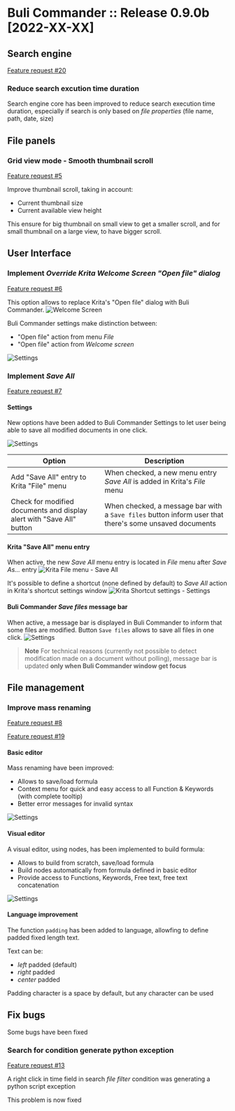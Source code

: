 # Buli Commander :: Release 0.9.0b [2022-XX-XX]

## Search engine

[Feature request #20](https://github.com/Grum999/BuliCommander/issues/20)

### Reduce search excution time duration

Search engine core has been improved to reduce search execution time duration, especially if search is only based on *file properties* (file name, path, date, size)


## File panels

### Grid view mode - Smooth thumbnail scroll

[Feature request #5](https://github.com/Grum999/BuliCommander/issues/5)

Improve thumbnail scroll, taking in account:
- Current thumbnail size
- Current available view height

This ensure for big thumbnail on small view to get a smaller scroll, and for small thumbnail on a large view, to have bigger scroll.


## User Interface

### Implement *Override Krita Welcome Screen "Open file" dialog*

[Feature request #6](https://github.com/Grum999/BuliCommander/issues/6)

This option allows to replace Krita's "Open file" dialog with Buli Commander.
![Welcome Screen](./../screenshots/r0-9-0b_welcome_screen-open_file.jpeg)


Buli Commander settings make distinction between:
- "Open file" action from menu _File_
- "Open file" action from _Welcome screen_

![Settings](./../screenshots/r0-9-0b_settings-openfile_wscr.jpeg)

### Implement *Save All*

[Feature request #7](https://github.com/Grum999/BuliCommander/issues/7)

#### Settings

New options have been added to Buli Commander Settings to let user being able to save all modified documents in one click.

![Settings](./../screenshots/r0-9-0b_settings-save_all.jpeg)

| Option | Description |
| --- | --- |
| Add "Save All" entry to Krita "File" menu | When checked, a new menu entry _Save All_ is added in Krita's _File_ menu |
| Check for modified documents and display alert with "Save All" button | When checked, a message bar with a `Save files` button inform user that there's some unsaved documents |

#### Krita "Save All" menu entry
When active, the new _Save All_ menu entry is located in _File_ menu after _Save As..._ entry
![Krita File menu - Save All](./../screenshots/r0-9-0b_kritafilemenu_saveall.jpeg)

It's possible to define a shortcut (none defined by default) to _Save All_ action in Krita's shortcut settings window
![Krita Shortcut settings - Settings](./../screenshots/r0-9-0b_kritafilemenu_saveall-shortcut.jpeg)

#### Buli Commander _Save files_ message bar
When active, a message bar is displayed in Buli Commander to inform that some files are modified.
Button `Save files` allows to save all files in one click.
![Settings](./../screenshots/r0-9-0b_window_saveall-msgbar.jpeg)

> **Note**
> For technical reasons (currently not possible to detect modification made on a document without polling), message bar is updated **only when Buli Commander window get focus**

## File management

### Improve mass renaming

[Feature request #8](https://github.com/Grum999/BuliCommander/issues/8)

[Feature request #19](https://github.com/Grum999/BuliCommander/issues/19)

#### Basic editor

Mass renaming have been improved:

- Allows to save/load formula
- Context menu for quick and easy access to all Function & Keywords (with complete tooltip)
- Better error messages for invalid syntax

![Settings](./../screenshots/r0-9-0b_rename-multi01.png)


#### Visual editor

A visual editor, using nodes, has been implemented to build formula:
- Allows to build from scratch, save/load formula
- Build nodes automatically from formula defined in basic editor
- Provide access to Functions, Keywords, Free text, free text concatenation

![Settings](./../screenshots/r0-9-0b_rename-multi02ve.png)

#### Language improvement

The function `padding` has been added to language, allowfing to define padded fixed length text.

Text can be:
 - *left* padded (default)
 - *right* padded
 - *center* padded

Padding character is a space by default, but any character can be used

## Fix bugs
Some bugs have been fixed

### Search for condition generate python exception

[Feature request #13](https://github.com/Grum999/BuliCommander/issues/13)

A right click in time field in search *file filter* condition was generating a python script exception

This problem is now fixed



